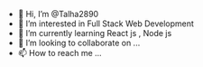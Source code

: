 - 👋 Hi, I’m @Talha2890
- 👀 I’m interested in Full Stack Web Development
- 🌱 I’m currently learning React js , Node js
- 💞️ I’m looking to collaborate on ...
- 📫 How to reach me ...

<!---
Talha2890/Talha2890 is a ✨ special ✨ repository because its `README.md` (this file) appears on your GitHub profile.
You can click the Preview link to take a look at your changes.
--->

